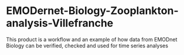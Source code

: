 # EMODernet-Biology-Zooplankton-analysis-Villefranche
This product is a workflow and an example of how data from EMODnet Biology can be verified, checked and used for time series analyses
